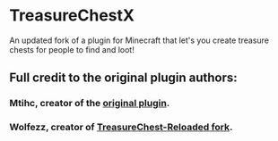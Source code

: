 # TreasureChestX

An updated fork of a plugin for Minecraft that let's you create treasure chests for people to find and loot!

## Full credit to the original plugin authors:

### Mtihc, creator of the [original plugin](https://dev.bukkit.org/projects/treasurechest).

### Wolfezz, creator of [TreasureChest-Reloaded fork](https://www.spigotmc.org/resources/treasurechest-reloaded.1747/).
